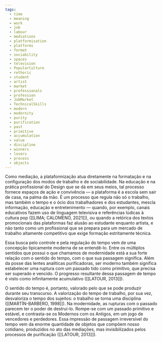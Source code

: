 ```yaml
---
tags:
  - time
  - meaning
  - work
  - job
  - labour
  - mediations
  - platformisation
  - platforms
  - format
  - sociability
  - spaces
  - television
  - PopularCulture
  - rethoric
  - student
  - artist
  - market
  - professionals
  - profession
  - JobMarket
  - TechnicalSkills
  - modern
  - modernity
  - purity
  - purification
  - past
  - primitive
  - accumulation
  - value
  - discipline
  - winners
  - losers
  - process
  - objects
---
```

Como mediação, a plataformização atua diretamente na formatação e na configuração dos modos de trabalho e de sociabilidade. Na educação e na prática profissional do Design que se dá em seus meios, tal processo fornece espaços de ação e convivência — a plataforma é a escola sem sair de casa, na palma da mão. É um processo que regula não só o trabalho, mas também o tempo e o ócio dos trabalhadores e dos estudantes, mescla informação, educação e entretenimento — quando, por exemplo, canais educativos fazem uso de linguagem televisiva e referências lúdicas à cultura pop ([[LIMA; CALOMENO, 2021]]), ou quando a retórica dos textos promocionais das plataformas faz alusão ao estudante enquanto artista, e não tanto como um profissional que se prepara para um mercado de trabalho altamente competitivo que exige formação estritamente técnica.

Essa busca pelo controle e pela regulação do tempo vem de uma concepção tipicamente moderna de se entendê-lo. Entre os múltiplos sentidos que possui o que chamamos de modernidade está a sua forte relação com o sentido do tempo, com o que sua passagem significa. Além da posse das lentes analíticas purificadoras, ser moderno também significa estabelecer uma ruptura com um passado tido como primitivo, que precisa ser superado e vencido. O progresso resultante dessa passagem de tempo é visto como infinitamente acumulativo ([[LATOUR, 2013]]).

O sentido do tempo é, portanto, valorado pelo que se pode produzir durante seu transcurso. A valorização do tempo de trabalho, por sua vez, desvaloriza o tempo dos sujeitos: o trabalho se torna uma disciplina ([[MARTÍN-BARBERO, 1998]]). Na modernidade, as rupturas com o passado parecem ter o poder de destruí-lo. Rompe-se com um passado primitivo e estável, e contrasta-se os Modernos com os Antigos, em um jogo de vencedores e perdedores. Essa impressão de passagem irreversível do tempo vem da enorme quantidade de objetos que compõem nosso cotidiano, produzidos no ato das mediações, mas invisibilizados pelos processos de purificação ([[LATOUR, 2013]]).